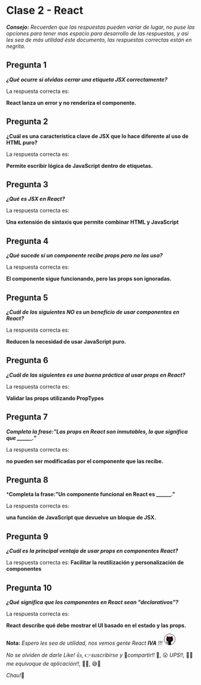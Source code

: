 # Clase 2 - React

***Consejo:***  *Recuerden que las respuestas pueden variar de lugar, no puse las opciones para tener mas espacio para desarrollo de las respuestas, y asi les sea de más utilidad éste documento, las respuestas correctas están en negrita.*

## Pregunta 1
***¿Qué ocurre si olvidas cerrar una etiqueta JSX correctamente?***

La respuesta correcta es: 

**React lanza un error y no renderiza el componente.**

## Pregunta 2
**¿Cuál es una característica clave de JSX que lo hace diferente al uso de HTML puro?**

La respuesta correcta es: 

**Permite escribir lógica de JavaScript dentro de etiquetas.**

## Pregunta 3
***¿Qué es JSX en React?***

La respuesta correcta es: 

**Una extensión de sintaxis que permite combinar HTML y JavaScript**

## Pregunta 4
***¿Qué sucede si un componente recibe props pero no las usa?***

La respuesta correcta es: 

**El componente sigue funcionando, pero las props son ignoradas.**

## Pregunta 5
***¿Cuál de los siguientes NO es un beneficio de usar componentes en React?***

La respuesta correcta es: 

**Reducen la necesidad de usar JavaScript puro.**

## Pregunta 6
***¿Cuál de las siguientes es una buena práctica al usar props en React?***

La respuesta correcta es: 

**Validar las props utilizando PropTypes**

## Pregunta 7
***Completa la frase:"Las props en React son inmutables, lo que significa que ______."***

La respuesta correcta es: 

**no pueden ser modificadas por el componente que las recibe.**

## Pregunta 8
***Completa la frase:"Un componente funcional en React es ______."**

La respuesta correcta es: 

**una función de JavaScript que devuelve un bloque de JSX.**

## Pregunta 9
***¿Cuál es la principal ventaja de usar props en componentes React?***

La respuesta correcta es: 
**Facilitar la reutilización y personalización de componentes**

## Pregunta 10
***¿Qué significa que los componentes en React sean "declarativos"?***

La respuesta correcta es: 

**React describe qué debe mostrar el UI basado en el estado y las props.**

**Nota:** *Espero les sea de utilidad, nos vemos gente React* ***IVA*** *!!!* <img src="../Ejercicio-02/src/assets/logo.png" alt="Foto de prueba" width="30" />

*No se olviden de darle Like!* 👍, 👉*suscribirse y* 🙏*compartir!!* 🤝, 😮 *UPS!!,* 🤦‍♀️ *me equivoque de aplicación!!,* 🤷‍♀️, 😅🤣 

*Chau!*👋

